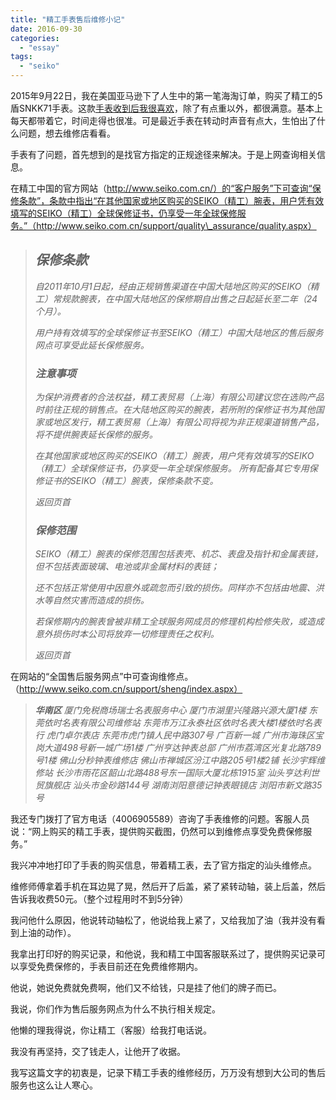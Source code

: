 ```yaml
---
title: "精工手表售后维修小记"
date: 2016-09-30
categories: 
  - "essay"
tags: 
  - "seiko"
---
```


2015年9月22日，我在美国亚马逊下了人生中的第一笔海淘订单，购买了精工的5盾SNKK71手表。这款[手表收到后我很喜欢](http://www.jfsay.com/archives/833.html)，除了有点重以外，都很满意。基本上每天都带着它，时间走得也很准。可是最近手表在转动时声音有点大，生怕出了什么问题，想去维修店看看。

手表有了问题，首先想到的是找官方指定的正规途径来解决。于是上网查询相关信息。

在精工中国的官方网站（http://www.seiko.com.cn/）的“客户服务”下可查询“保修条款”，条款中指出“在其他国家或地区购买的SEIKO（精工）腕表，用户凭有效填写的SEIKO（精工）全球保修证书，仍享受一年全球保修服务。”（http://www.seiko.com.cn/support/quality\_assurance/quality.aspx）

> ## _保修条款_
> 
> _自2011年10月1日起，经由正规销售渠道在中国大陆地区购买的SEIKO（精工）常规款腕表，在中国大陆地区的保修期自出售之日起延长至二年（24个月）。_
> 
> _用户持有效填写的全球保修证书至SEIKO（精工）中国大陆地区的售后服务网点可享受此延长保修服务。_ 
> 
> ### _注意事项_
> 
> _为保护消费者的合法权益，精工表贸易（上海）有限公司建议您在选购产品时前往正规的销售点。在大陆地区购买的腕表，若所附的保修证书为其他国家或地区发行，精工表贸易（上海）有限公司将视为非正规渠道销售产品，将不提供腕表延长保修的服务。_
> 
> _在其他国家或地区购买的SEIKO（精工）腕表，用户凭有效填写的SEIKO（精工）全球保修证书，仍享受一年全球保修服务。_ _所有配备其它专用保修证书的SEIKO（精工）腕表，保修条款不变。_
> 
> _返回页首_
> 
> ### _保修范围_
> 
> _SEIKO（精工）腕表的保修范围包括表壳、机芯、表盘及指针和金属表链，但不包括表面玻璃、电池或非金属材料的表链；_
> 
> _还不包括正常使用中因意外或疏忽而引致的损伤。同样亦不包括由地震、洪水等自然灾害而造成的损伤。_
> 
> _若保修期内的腕表曾被非精工全球服务网成员的修理机构检修失败，或造成意外损伤时本公司将放弃一切修理责任之权利。_
> 
> _返回页首_

在网站的“全国售后服务网点”中可查询维修点。（http://www.seiko.com.cn/support/sheng/index.aspx）

> _**华南区**_ _厦门免税商场瑞士名表服务中心 厦门市湖里兴隆路兴源大厦1楼_ _东莞依时名表有限公司维修站 东莞市万江永泰社区依时名表大楼1楼依时名表行_ _虎门卓尔表店 东莞市虎门镇人民中路307号_ _广百新一城 广州市海珠区宝岗大道498号新一城广场1楼_ _广州亨达钟表总部 广州市荔湾区光复北路789号1楼_ _佛山分秒钟表维修店 佛山市禅城区汾江中路205号1楼2铺_ _长沙宇辉维修站 长沙市雨花区韶山北路488号东一国际大厦北栋1915室_ _汕头亨达利世贸旗舰店 汕头市金砂路144号_ _湖南浏阳意德记钟表眼镜店 浏阳市新文路35号_

我还专门拨打了官方电话（4006905589）咨询了手表维修的问题。客服人员说：“网上购买的精工手表，提供购买截图，仍然可以到维修点享受免费保修服务。”

我兴冲冲地打印了手表的购买信息，带着精工表，去了官方指定的汕头维修点。

维修师傅拿着手机在耳边晃了晃，然后开了后盖，紧了紧转动轴，装上后盖，然后告诉我收费50元。（整个过程用时不到5分钟）

我问他什么原因，他说转动轴松了，他说给我上紧了，又给我加了油（我并没有看到上油的动作）。

我拿出打印好的购买记录，和他说，我和精工中国客服联系过了，提供购买记录可以享受免费保修的，手表目前还在免费维修期内。

他说，她说免费就免费啊，他们又不给钱，只是挂了他们的牌子而已。

我说，你们作为售后服务网点为什么不执行相关规定。

他懒的理我得说，你让精工（客服）给我打电话说。

我没有再坚持，交了钱走人，让他开了收据。

我写这篇文字的初衷是，记录下精工手表的维修经历，万万没有想到大公司的售后服务也这么让人寒心。
